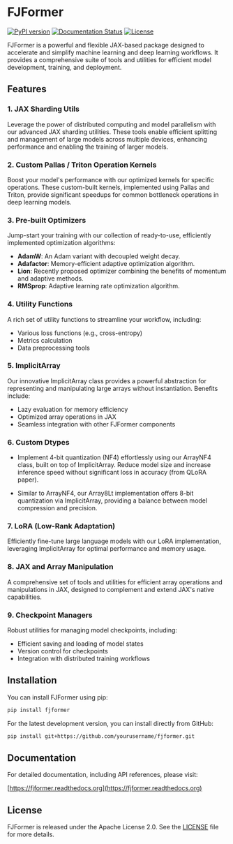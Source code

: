 # FJFormer

[![PyPI version](https://badge.fury.io/py/fjformer.svg)](https://badge.fury.io/py/fjformer)
[![Documentation Status](https://readthedocs.org/projects/fjformer/badge/?version=latest)](https://fjformer.readthedocs.io/en/latest/?badge=latest)
[![License](https://img.shields.io/badge/License-Apache%202.0-blue.svg)](https://opensource.org/licenses/Apache-2.0)

FJFormer is a powerful and flexible JAX-based package designed to accelerate and simplify machine learning and deep learning workflows. It provides a comprehensive suite of tools and utilities for efficient model development, training, and deployment.

## Features

### 1. JAX Sharding Utils
Leverage the power of distributed computing and model parallelism with our advanced JAX sharding utilities. These tools enable efficient splitting and management of large models across multiple devices, enhancing performance and enabling the training of larger models.

### 2. Custom Pallas / Triton Operation Kernels
Boost your model's performance with our optimized kernels for specific operations. These custom-built kernels, implemented using Pallas and Triton, provide significant speedups for common bottleneck operations in deep learning models.

### 3. Pre-built Optimizers
Jump-start your training with our collection of ready-to-use, efficiently implemented optimization algorithms:
- **AdamW**: An Adam variant with decoupled weight decay.
- **Adafactor**: Memory-efficient adaptive optimization algorithm.
- **Lion**: Recently proposed optimizer combining the benefits of momentum and adaptive methods.
- **RMSprop**: Adaptive learning rate optimization algorithm.

### 4. Utility Functions
A rich set of utility functions to streamline your workflow, including:
- Various loss functions (e.g., cross-entropy)
- Metrics calculation
- Data preprocessing tools

### 5. ImplicitArray
Our innovative ImplicitArray class provides a powerful abstraction for representing and manipulating large arrays without instantiation. Benefits include:
- Lazy evaluation for memory efficiency
- Optimized array operations in JAX
- Seamless integration with other FJFormer components

### 6. Custom Dtypes

- Implement 4-bit quantization (NF4) effortlessly using our ArrayNF4 class, built on top of ImplicitArray. Reduce model size and increase inference speed without significant loss in accuracy (from QLoRA paper).

- Similar to ArrayNF4, our Array8Lt implementation offers 8-bit quantization via ImplicitArray, providing a balance between model compression and precision.

### 7. LoRA (Low-Rank Adaptation)
Efficiently fine-tune large language models with our LoRA implementation, leveraging ImplicitArray for optimal performance and memory usage.

### 8. JAX and Array Manipulation
A comprehensive set of tools and utilities for efficient array operations and manipulations in JAX, designed to complement and extend JAX's native capabilities.

### 9. Checkpoint Managers
Robust utilities for managing model checkpoints, including:
- Efficient saving and loading of model states
- Version control for checkpoints
- Integration with distributed training workflows

## Installation

You can install FJFormer using pip:

```bash
pip install fjformer
```

For the latest development version, you can install directly from GitHub:

```bash
pip install git+https://github.com/yourusername/fjformer.git
```

## Documentation

For detailed documentation, including API references, please visit:

[https://fjformer.readthedocs.org](https://fjformer.readthedocs.org)

## License

FJFormer is released under the Apache License 2.0. See the [LICENSE](LICENSE) file for more details.
